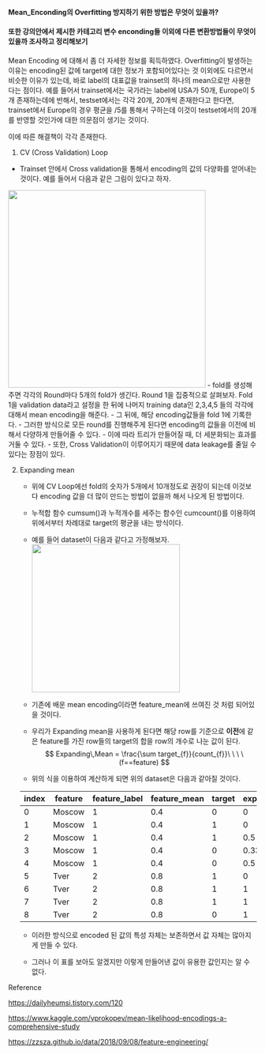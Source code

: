 #### Mean_Enconding의 Overfitting 방지하기 위한 방법은 무엇이 있을까? 
#### 또한 강의안에서 제시한 카테고리 변수 enconding들 이외에 다른 변환방법들이 무엇이 있을까 조사하고 정리해보기



Mean Encoding 에 대해서 좀 더 자세한 정보를 획득하였다.
Overfitting이 발생하는 이유는 encoding된 값에 target에 대한 정보가 포함되어있다는 것 이외에도 다르면서 비슷한 이유가 있는데, 바로 label의 대표값을 trainset의 하나의 mean으로만 사용한다는 점이다.
예를 들어서 trainset에서는 국가라는 label에 USA가 50개, Europe이 5개 존재하는데에 반해서, testset에서는 각각 20개, 20개씩 존재한다고 한다면, trainset에서 Europe의 경우 평균을 /5를 통해서 구하는데 이것이 testset에서의 20개를 반영할 것인가에 대한 의문점이 생기는 것이다.


이에 따른 해결책이 각각 존재한다.
1.	CV (Cross Validation) Loop
   -	Trainset 안에서 Cross validation을 통해서 encoding의 값의 다양화를 얻어내는 것이다.
   예를 들어서 다음과 같은 그림이 있다고 하자. 
   <img src="https://www.dropbox.com/s/rvfcwp9ozw9bozv/Screenshot%202018-08-23%2020.13.11.png?raw=1" width="400px"/>
   - fold를 생성해주면 각각의 Round마다 5개의 fold가 생긴다. Round 1을 집중적으로 살펴보자. Fold 1을 validation data라고 설정을 한 뒤에 나머지 training data인 2,3,4,5 들의 각각에 대해서 mean encoding을 해준다.
   - 그 뒤에, 해당 encoding값들을 fold 1에 기록한다.
   - 그러한 방식으로 모든 round를 진행해주게 된다면 encoding의 값들을 이전에 비해서 다양하게 만들어줄 수 있다.
   - 이에 따라 트리가 만들어질 때, 더 세분화되는 효과를 거둘 수 있다.
   - 또한, Cross Validation이 이루어지기 때문에 data leakage를 줄일 수 있다는 장점이 있다.

2. Expanding mean
   - 위에 CV Loop에선 fold의 숫자가 5개에서 10개정도로 권장이 되는데 이것보다 encoding 값을 더 많이 만드는 방법이 없을까 해서 나오게 된 방법이다.
   
   - 누적합 함수 cumsum()과 누적개수를 세주는 함수인 cumcount()를 이용하여 위에서부터 차례대로 target의 평균을 내는 방식이다.
   
   - 예를 들어 dataset이 다음과 같다고 가정해보자.
     <img src="https://miro.medium.com/max/396/1*zJ-TwjLVZLYVXQb4pesebw.png" width='300px'/>
   
   - 기존에 배운 mean encoding이라면 feature_mean에 쓰여진 것 처럼 되어있을 것이다.
   
   - 우리가 Expanding mean을 사용하게 된다면 해당 row를 기준으로 **이전**에 같은 feature를 가진 row들의 target의 합을 row의 개수로 나눈 값이 된다.
     $$
Expanding\,Mean = \frac{\sum target_{f}}{count_{f}}\ \ \ \ (f==feature)
$$
     
   -  위의 식을 이용하여 계산하게 되면 위의 dataset은 다음과 같아질 것이다.

     |index|feature|feature_label|feature_mean|target|expanding_mean|
     |------|---|---|---|---|---|
     |0|Moscow|1|0.4|0|0|
     |1|Moscow|1|0.4|1|0|
     |2|Moscow|1|0.4|1|0.5|
     |3|Moscow|1|0.4|0|0.33|
     |4|Moscow|1|0.4|0|0.5|
     |5|Tver|2|0.8|1|0|
     |6|Tver|2|0.8|1|1|
     |7|Tver|2|0.8|1|1|
     |8|Tver|2|0.8|0|1|
     
   - 이러한 방식으로 encoded 된 값의 특성 자체는 보존하면서 값 자체는 많아지게 만들 수 있다.
   
   - 그러나 이 표를 보아도 알겠지만 이렇게 만들어낸 값이 유용한 값인지는 알 수 없다. 



Reference

https://dailyheumsi.tistory.com/120

https://www.kaggle.com/vprokopev/mean-likelihood-encodings-a-comprehensive-study

https://zzsza.github.io/data/2018/09/08/feature-engineering/